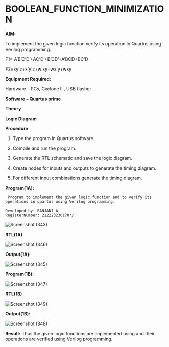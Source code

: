 # BOOLEAN_FUNCTION_MINIMIZATION

**AIM:**

To implement the given logic function verify its operation in Quartus using Verilog programming.

F1= A’B’C’D’+AC’D’+B’CD’+A’BCD+BC’D 

F2=xy’z+x’y’z+w’xy+wx’y+wxy

**Equipment Required:**

Hardware – PCs, Cyclone II , USB flasher

**Software – Quartus prime**

**Theory**

**Logic Diagram**

**Procedure**

1.	Type the program in Quartus software.

2.	Compile and run the program.

3.	Generate the RTL schematic and save the logic diagram.

4.	Create nodes for inputs and outputs to generate the timing diagram.

5.	For different input combinations generate the timing diagram.


**Program(1A):**
```
 Program to implement the given logic function and to verify its operations in quartus using Verilog programming. 

Developed by: RANJANI A
RegisterNumber: 212223230170*/
```
![Screenshot (343)](https://github.com/user-attachments/assets/0837bffd-8dc9-4001-a346-6962e0aa78c9)


**RTL(1A)**

![Screenshot (346)](https://github.com/user-attachments/assets/3a7cb762-7748-41f4-9f0a-6cc0fd1ed14c)

**Output(1A):**

![Screenshot (345)](https://github.com/user-attachments/assets/2e8ccefb-805e-46d9-bf04-1dfa0b3fb2cf)

**Program(1B):**

![Screenshot (347)](https://github.com/user-attachments/assets/08dc4d9f-c22e-4fbf-9261-a4087a2e8024)


**RTL(1B)**

![Screenshot (349)](https://github.com/user-attachments/assets/7ff6d56f-fcd0-4b5e-b79b-ccc71230eea6)



**Output(1B):**

![Screenshot (348)](https://github.com/user-attachments/assets/4c0d99ab-2c61-417d-a85f-d07ce28a30d0)


**Result:**
Thus the given logic functions are implemented using and their operations are verified using Verilog programming.

